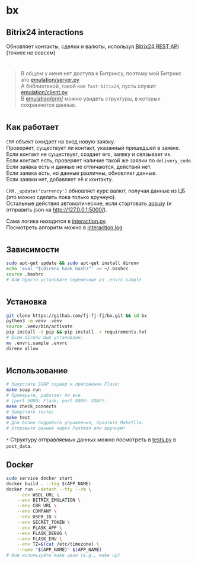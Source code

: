 # bx

## Bitrix24 interactions
Обновляет контакты, сделки и валюты, используя [Bitrix24 REST API](https://dev.1c-bitrix.ru/rest_help/index.php)  
(точнее не совсем)
#
> В общем у меня нет доступа к Битриксу, поэтому мой Битрикс  
это [emulation/server.py](emulation/server.py)  
А библиотекой, такой как  `fast-bitix24`, пусть служит [emulation/client.py](emulation/client.py)  
В [emulation/crm/](emulation/crm/) можно увидеть структуры, в которых сохраняются данные.

#
## Как работает
`CRM` объект ожидает на вход новую заявку.  
Проверяет, существует ли контакт, указанный пришедшей в заявке.  
Если контакт не существует, создает его, заявку и связывает их.  
Если контакт есть, проверяет наличие такой же заявки по `delivery_code`.  
Если заявка есть и данные не отличаются, действий нет.  
Если заявка есть, но данные различны, обновляет данные.  
Если заявки нет, добавляет её к контакту.  
  
`CRM._update('currency')` обновляет курс валют, получая данные из ЦБ (это можно сделать пока только вручную).  
Остальные действия автоматические, если стартовать [app.py](app.py) (и отправить json на http://127.0.0.1:5000/).  
   
Сама логика находится в [interaction.py](interaction.py).  
Посмотреть алгоритм можно в [interaction.log](interaction.log)  

#
## Зависимости
```bash
sudo apt-get update && sudo apt-get install direnv
echo 'eval "$(direnv hook bash)"' >> ~/.bashrc
source .bashrc
# Или просто установите переменные из .envrc.sample
```

#
## Установка
```bash
git clone https://github.com/fj-fj-fj/bx.git && cd bx
python3 -m venv .venv
source .venv/bin/activate
pip install -U pip && pip install -r requirements.txt
# Если direnv был установлен:
mv .envrc.sample .envrc
direnv allow
```

#
## Использование

```bash
# Запустите SOAP сервер и приложение Flask:
make soap run
# Проверьте, работает ли все
# (port 5000: Flask, port 8000: SOAP):
make check_connects
# Запустите тесты:
make test
# Для более подробнго управления, прочтите Makefile.
# Отправьте данные через Postman или вручную*
```
`*` Структуру отправляемых данных можно посмотреть в [tests.py](tests.py) в `post_data`.  

## Docker
```bash
sudo service docker start
docker build . --tag $(APP_NAME)
docker run --detach --tty --rm \
	--env WSDL_URL \
	--env BITRIX_EMULATION \
	--env CBR_URL \
	--env COMPANY \
	--env USER_ID \
	--env SECRET_TOKEN \
	--env FLASK_APP \
	--env FLASK_DEBUG \
	--env FLASK_ENV \
	--env TZ=$(cat /etc/timezone) \
	--name "$(APP_NAME)" $(APP_NAME)
# Или используйте make цели (e.g., make up)
```